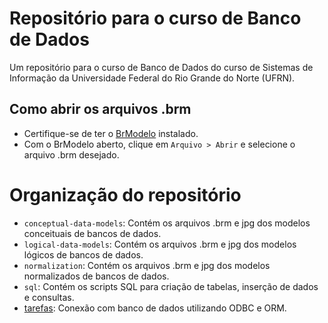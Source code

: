 # Repositório para o curso de Banco de Dados

Um repositório para o curso de Banco de Dados do curso de Sistemas de Informação da Universidade Federal do Rio Grande do Norte (UFRN).

## Como abrir os arquivos .brm

* Certifique-se de ter o [BrModelo](https://www.sis4.com/brModelo/antigo.html) instalado.
* Com o BrModelo aberto, clique em `Arquivo > Abrir` e selecione o arquivo .brm desejado.

# Organização do repositório

* `conceptual-data-models`: Contém os arquivos .brm e jpg dos modelos conceituais de bancos de dados.
* `logical-data-models`: Contém os arquivos .brm e jpg dos modelos lógicos de bancos de dados.
* `normalization`: Contém os arquivos .brm e jpg dos modelos normalizados de bancos de dados.
* `sql`: Contém os scripts SQL para criação de tabelas, inserção de dados e consultas.
* [tarefas](./tarefas/orm/tarefa-orm.md): Conexão com banco de dados utilizando ODBC e ORM.
